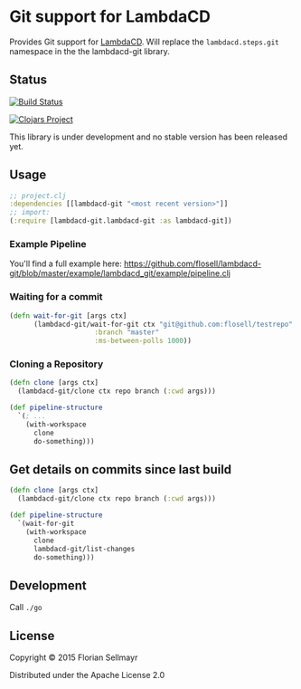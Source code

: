 # Git support for LambdaCD

Provides Git support for [LambdaCD](https://github.com/flosell/lambdacd).
Will replace the `lambdacd.steps.git` namespace in the the lambdacd-git library.

## Status

[![Build Status](https://travis-ci.org/flosell/lambdacd-git.svg)](https://travis-ci.org/flosell/lambdacd-git)

[![Clojars Project](http://clojars.org/lambdacd-git/latest-version.svg)](http://clojars.org/lambdacd-git)

This library is under development and no stable version has been released yet.

## Usage

```clojure
;; project.clj
:dependencies [[lambdacd-git "<most recent version>"]]
;; import:
(:require [lambdacd-git.lambdacd-git :as lambdacd-git])
```

### Example Pipeline

You'll find a full example here: https://github.com/flosell/lambdacd-git/blob/master/example/lambdacd_git/example/pipeline.clj

### Waiting for a commit

```clojure
(defn wait-for-git [args ctx]
      (lambdacd-git/wait-for-git ctx "git@github.com:flosell/testrepo"
                     :branch "master"
                     :ms-between-polls 1000))
```

### Cloning a Repository

```clojure
(defn clone [args ctx]
  (lambdacd-git/clone ctx repo branch (:cwd args)))

(def pipeline-structure
  `(; ...
    (with-workspace
      clone
      do-something)))
```

## Get details on commits since last build

```clojure
(defn clone [args ctx]
  (lambdacd-git/clone ctx repo branch (:cwd args)))

(def pipeline-structure
  `(wait-for-git
    (with-workspace
      clone
      lambdacd-git/list-changes
      do-something)))
```

## Development

Call `./go`

## License

Copyright © 2015 Florian Sellmayr

Distributed under the Apache License 2.0
